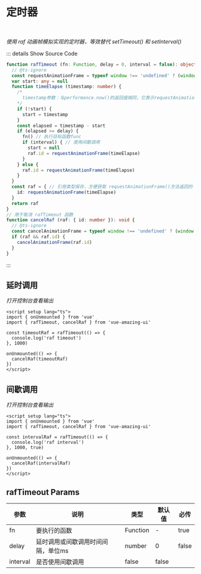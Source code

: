 # 定时器<BackTop />

<br/>

*使用 raf 动画帧模拟实现的定时器，等效替代 setTimeout() 和 setInterval()*

::: details  Show Source Code

```typescript
function rafTimeout (fn: Function, delay = 0, interval = false): object {
  // @ts-ignore
  const requestAnimationFrame = typeof window !== 'undefined' ? (window.requestAnimationFrame || window.mozRequestAnimationFrame || window.webkitRequestAnimationFrame || window.msRequestAnimationFrame) : () => {}
  var start: any = null
  function timeElapse (timestamp: number) {
    /*
      timestamp参数：与performance.now()的返回值相同，它表示requestAnimationFrame() 开始去执行回调函数的时刻
    */
    if (!start) {
      start = timestamp
    }
    const elapsed = timestamp - start
    if (elapsed >= delay) {
      fn() // 执行目标函数func
      if (interval) { // 使用间歇调用
        start = null
        raf.id = requestAnimationFrame(timeElapse)
      }
    } else {
      raf.id = requestAnimationFrame(timeElapse)
    }
  }
  const raf = { // 引用类型保存，方便获取 requestAnimationFrame()方法返回的 ID.
    id: requestAnimationFrame(timeElapse)
  }
  return raf
}
// 用于取消 rafTimeout 函数
function cancelRaf (raf: { id: number }): void {
  // @ts-ignore
  const cancelAnimationFrame = typeof window !== 'undefined' ? (window.cancelAnimationFrame || window.mozCancelAnimationFrame) : () => {}
  if (raf && raf.id) {
    cancelAnimationFrame(raf.id)
  }
}
```

:::

<script setup lang="ts">
import { onUnmounted } from 'vue'
import { rafTimeout, cancelRaf } from 'vue-amazing-ui'

const timeoutRaf = rafTimeout(() => {
  console.log('raf timeout')
}, 1000)

const intervalRaf = rafTimeout(() => {
  console.log('raf interval')
}, 1000, true)
onUnmounted(() => {
  cancelRaf(timeoutRaf)
  cancelRaf(intervalRaf)
})
</script>

## 延时调用

*打开控制台查看输出*

```vue
<script setup lang="ts">
import { onUnmounted } from 'vue'
import { rafTimeout, cancelRaf } from 'vue-amazing-ui'

const timeoutRaf = rafTimeout(() => {
  console.log('raf timeout')
}, 1000)

onUnmounted(() => {
  cancelRaf(timeoutRaf)
})
</script>
```

## 间歇调用

*打开控制台查看输出*

```vue
<script setup lang="ts">
import { onUnmounted } from 'vue'
import { rafTimeout, cancelRaf } from 'vue-amazing-ui'

const intervalRaf = rafTimeout(() => {
  console.log('raf interval')
}, 1000, true)

onUnmounted(() => {
  cancelRaf(intervalRaf)
})
</script>
```

## rafTimeout Params

参数 | 说明 | 类型 | 默认值 | 必传
-- | -- | -- | -- | --
fn | 要执行的函数 | Function | - | true
delay | 延时调用或间歇调用时间间隔，单位ms | number | 0 | false
interval | 是否使用间歇调用 | false | false
